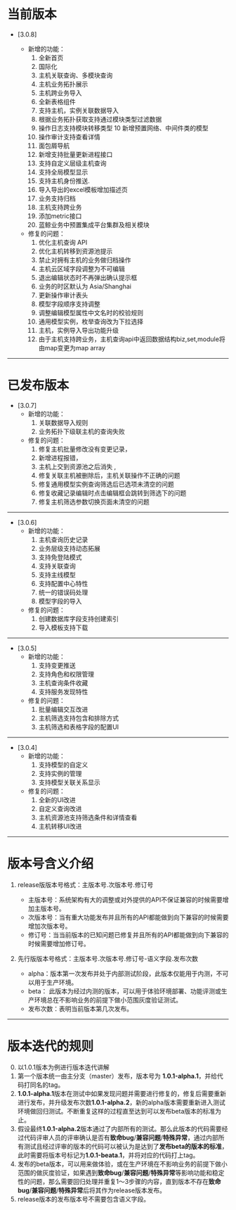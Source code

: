 # 当前版本

- [3.0.8]	

	- 新增的功能：
		1. 全新首页
		2. 国际化
		3. 主机关联查询、多模块查询
		4. 主机业务拓扑展示
		5. 主机跨业务导入
		6. 全新表格组件
		7. 支持主机，实例关联数据导入
		8. 根据业务拓扑获取支持通过模块类型过滤数据
		9. 操作日志支持模块转移类型
		10 新增预置网络、中间件类的模型
		11. 操作审计支持查看详情
		12. 面包屑导航
		13. 新增支持批量更新进程接口
		14. 支持自定义层级主机查询
		15. 支持全局模型显示
		16. 支持主机身份推送.
		17. 导入导出的excel模板增加描述页
		18. 业务支持归档
		19. 主机支持跨业务
		20. 添加metric接口
		21. 蓝鲸业务中预置集成平台集群及相关模块
	- 修复的问题：
		1. 优化主机查询 API
		2. 优化主机转移到资源池提示
		3. 禁止对拥有主机的业务做归档操作
		4. 主机云区域字段调整为不可编辑
		5. 退出编辑状态时不再弹出确认提示框
		6. 业务的时区默认为  Asia/Shanghai
		7. 更新操作审计表头
		8. 模型字段顺序支持调整
		9. 调整编辑模型属性中文名时的校验规则
		10. 通用模型实例，枚举查询改为下拉选择
		11. 主机，实例导入导出功能升级
		12. 由于主机支持跨业务，主机查询api中返回数据结构biz,set,module将由map变更为map array
		 
---



# 已发布版本

- [3.0.7]	
	- 新增的功能：
		1. 关联数据导入规则
		2. 业务拓扑下级联主机的查询失败
	- 修复的问题：
		1. 修复主机批量修改没有变更记录，
		2. 新增进程报错，
		2. 主机上交到资源池之后消失 ,
		2. 修复关联主机被删除后，主机关联操作不正确的问题
		2. 修复通用模型实例查询筛选后已选项未清空的问题
		2. 修复收藏记录编辑时点击编辑框会跳转到筛选下的问题
		2. 修复主机筛选参数切换页面未清空的问题
---

- [3.0.6]
	- 新增的功能：
		1. 主机查询历史记录
		2. 业务层级支持动态拓展
		3. 支持免登陆模式
		4. 支持关联查询
		5. 支持主线模型
		6. 支持配置中心特性
		7. 统一的错误码处理
		8. 模型字段的导入
	- 修复的问题：
		1. 创建数据库字段支持创建索引
		2. 导入模板支持下载

---

- [3.0.5]
	- 新增的功能：
		1. 支持变更推送
		2. 支持角色和权限管理
		3. 主机查询条件收藏
		4. 支持服务发现特性
	- 修复的问题：
		1. 批量编辑交互改进
		2. 主机筛选支持包含和排除方式
		3. 主机筛选和表格字段的配置UI
---

- [3.0.4]
	- 新增的功能：
		1. 支持模型的自定义
		2. 支持实例的管理
		3. 支持模型关联关系显示
	- 修复的问题：
		1. 全新的UI改进
		2. 自定义查询改进
		3. 主机资源池支持筛选条件和详情查看
		4. 主机转移UI改进





---


# 版本号含义介绍

1. release版版本号格式：主版本号.次版本号.修订号
	- 主版本号：系统架构有大的调整或对外提供的API不保证兼容的时候需要增加主版本号。
	- 次版本号：当有重大功能发布并且所有的API都能做到向下兼容的时候需要增加次版本号。
	- 修订号：当当前版本的已知问题已修复并且所有的API都能做到向下兼容的时候需要增加修订号。

2. 先行版版本号格式：主版本号.次版本号.修订号-语义字段.发布次数
	- alpha：版本第一次发布并处于内部测试阶段，此版本仅能用于内测，不可以用于生产环境。
	- beta： 此版本为经过内测的版本，可以用于体验环境部署、功能评测或生产环境总在不影响业务的前提下做小范围灰度验证测试。
	- 发布次数：表明当前版本第几次发布。


---


# 版本迭代的规则

0. 以1.0.1版本为例进行版本迭代讲解
1. 第一个版本统一由主分支（master）发布，版本号为 **1.0.1-alpha.1**，并给代码打同名的tag。
2. **1.0.1-alpha.1**版本在测试中如果发现问题并需要进行修复的，修复后需要重新进行发布，并升级发布次数**1.0.1-alpha.2**，新的alpha版本需要重新进入测试环境做回归测试。不断重复这样的过程直至达到可以发布beta版本的标准为止。
3. 假设最终**1.0.1-alpha.2**版本通过了内部所有的测试。那么此版本的代码需要经过代码评审人员的评审确认是否有**致命bug**/**兼容问题**/**特殊异常**，通过内部所有测试且经过评审的版本的代码可以被认为是达到了**发布beta的版本的标准**，此时需要将版本号标记为**1.0.1-beata.1**，并将对应的代码打上tag。
4. 发布的beta版本，可以用来做体验，或在生产环境在不影响业务的前提下做小范围的做灰度验证，如果遇到**致命bug**/**兼容问题**/**特殊异常**等影响功能和稳定性的问题，那么需要回归处理并重复1～3步骤的内容，直到版本不存在**致命bug**/**兼容问题**/**特殊异常**后将其作为release版本发布。
5. release版本的发布版本号不需要包含语义字段。





